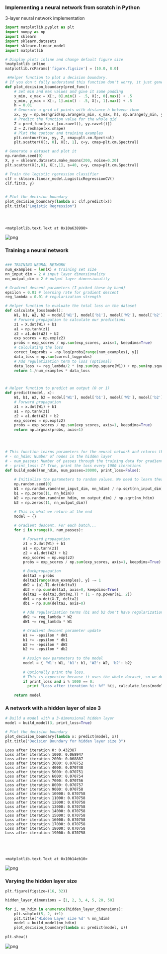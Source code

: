
### Implementing a neural network from scratch in Python

3-layer neural network implementation




```python
import matplotlib.pyplot as plt
import numpy as np
import sklearn
import sklearn.datasets
import sklearn.linear_model
import matplotlib

# Display plots inline and change default figure size
%matplotlib inline
matplotlib.rcParams['figure.figsize'] = (10.0, 8.0)

 #Helper function to plot a decision boundary.
# If you don't fully understand this function don't worry, it just generates the contour plot below.
def plot_decision_boundary(pred_func):
    # Set min and max values and give it some padding
    x_min, x_max = X[:, 0].min() - .5, X[:, 0].max() + .5
    y_min, y_max = X[:, 1].min() - .5, X[:, 1].max() + .5
    h = 0.01
    # Generate a grid of points with distance h between them
    xx, yy = np.meshgrid(np.arange(x_min, x_max, h), np.arange(y_min, y_max, h))
    # Predict the function value for the whole gid
    Z = pred_func(np.c_[xx.ravel(), yy.ravel()])
    Z = Z.reshape(xx.shape)
    # Plot the contour and training examples
    plt.contourf(xx, yy, Z, cmap=plt.cm.Spectral)
    plt.scatter(X[:, 0], X[:, 1], c=y, cmap=plt.cm.Spectral)

# Generate a dataset and plot it
np.random.seed(0)
X, y = sklearn.datasets.make_moons(200, noise=0.20)
plt.scatter(X[:,0], X[:,1], s=40, c=y, cmap=plt.cm.Spectral)

# Train the logistic rgeression classifier
clf = sklearn.linear_model.LogisticRegressionCV()
clf.fit(X, y)

 
# Plot the decision boundary
plot_decision_boundary(lambda x: clf.predict(x))
plt.title("Logistic Regression")





```




    <matplotlib.text.Text at 0x10a638990>




![png](output_1_1.png)


### Training a neural network



```python

### TRAINING NEURAL NETWORK
num_examples = len(X) # training set size
nn_input_dim = 2 # input layer dimensionality
nn_output_dim = 2 # output layer dimensionality

# Gradient descent parameters (I picked these by hand)
epsilon = 0.01 # learning rate for gradient descent
reg_lambda = 0.01 # regularization strength

# Helper function to evaluate the total loss on the dataset
def calculate_loss(model):
    W1, b1, W2, b2 = model['W1'], model['b1'], model['W2'], model['b2']
    # Forward propagation to calculate our predictions
    z1 = X.dot(W1) + b1
    a1 = np.tanh(z1)
    z2 = a1.dot(W2) + b2
    exp_scores = np.exp(z2)
    probs = exp_scores / np.sum(exp_scores, axis=1, keepdims=True)
    # Calculating the loss
    corect_logprobs = -np.log(probs[range(num_examples), y])
    data_loss = np.sum(corect_logprobs)
    # Add regulatization term to loss (optional)
    data_loss += reg_lambda/2 * (np.sum(np.square(W1)) + np.sum(np.square(W2)))
    return 1./num_examples * data_loss



# Helper function to predict an output (0 or 1)
def predict(model, x):
    W1, b1, W2, b2 = model['W1'], model['b1'], model['W2'], model['b2']
    # Forward propagation
    z1 = x.dot(W1) + b1
    a1 = np.tanh(z1)
    z2 = a1.dot(W2) + b2
    exp_scores = np.exp(z2)
    probs = exp_scores / np.sum(exp_scores, axis=1, keepdims=True)
    return np.argmax(probs, axis=1)




# This function learns parameters for the neural network and returns the model.
# - nn_hdim: Number of nodes in the hidden layer
# - num_passes: Number of passes through the training data for gradient descent
# - print_loss: If True, print the loss every 1000 iterations
def build_model(nn_hdim, num_passes=20000, print_loss=False):
    
    # Initialize the parameters to random values. We need to learn these.
    np.random.seed(0)
    W1 = np.random.randn(nn_input_dim, nn_hdim) / np.sqrt(nn_input_dim)
    b1 = np.zeros((1, nn_hdim))
    W2 = np.random.randn(nn_hdim, nn_output_dim) / np.sqrt(nn_hdim)
    b2 = np.zeros((1, nn_output_dim))

    # This is what we return at the end
    model = {}
    
    # Gradient descent. For each batch...
    for i in xrange(0, num_passes):

        # Forward propagation
        z1 = X.dot(W1) + b1
        a1 = np.tanh(z1)
        z2 = a1.dot(W2) + b2
        exp_scores = np.exp(z2)
        probs = exp_scores / np.sum(exp_scores, axis=1, keepdims=True)

        # Backpropagation
        delta3 = probs
        delta3[range(num_examples), y] -= 1
        dW2 = (a1.T).dot(delta3)
        db2 = np.sum(delta3, axis=0, keepdims=True)
        delta2 = delta3.dot(W2.T) * (1 - np.power(a1, 2))
        dW1 = np.dot(X.T, delta2)
        db1 = np.sum(delta2, axis=0)

        # Add regularization terms (b1 and b2 don't have regularization terms)
        dW2 += reg_lambda * W2
        dW1 += reg_lambda * W1

        # Gradient descent parameter update
        W1 += -epsilon * dW1
        b1 += -epsilon * db1
        W2 += -epsilon * dW2
        b2 += -epsilon * db2
        
        # Assign new parameters to the model
        model = { 'W1': W1, 'b1': b1, 'W2': W2, 'b2': b2}
        
        # Optionally print the loss.
        # This is expensive because it uses the whole dataset, so we don't want to do it too often.
        if print_loss and i % 1000 == 0:
          print "Loss after iteration %i: %f" %(i, calculate_loss(model))
    
    return model
```

### A network with a hidden layer of size 3



```python
# Build a model with a 3-dimensional hidden layer
model = build_model(3, print_loss=True)

# Plot the decision boundary
plot_decision_boundary(lambda x: predict(model, x))
plt.title("Decision Boundary for hidden layer size 3")

```

    Loss after iteration 0: 0.432387
    Loss after iteration 1000: 0.068947
    Loss after iteration 2000: 0.068887
    Loss after iteration 3000: 0.070752
    Loss after iteration 4000: 0.070748
    Loss after iteration 5000: 0.070751
    Loss after iteration 6000: 0.070754
    Loss after iteration 7000: 0.070756
    Loss after iteration 8000: 0.070757
    Loss after iteration 9000: 0.070758
    Loss after iteration 10000: 0.070758
    Loss after iteration 11000: 0.070758
    Loss after iteration 12000: 0.070758
    Loss after iteration 13000: 0.070758
    Loss after iteration 14000: 0.070758
    Loss after iteration 15000: 0.070758
    Loss after iteration 16000: 0.070758
    Loss after iteration 17000: 0.070758
    Loss after iteration 18000: 0.070758
    Loss after iteration 19000: 0.070758





    <matplotlib.text.Text at 0x10b14eb10>




![png](output_5_2.png)


### Varying the hidden layer size



```python
plt.figure(figsize=(16, 32))

hidden_layer_dimensions = [1, 2, 3, 4, 5, 20, 50]

for i, nn_hdim in enumerate(hidden_layer_dimensions):
    plt.subplot(5, 2, i+1)
    plt.title('Hidden Layer size %d' % nn_hdim)
    model = build_model(nn_hdim)
    plot_decision_boundary(lambda x: predict(model, x))
    
plt.show()
```


![png](output_7_0.png)



```python

```
